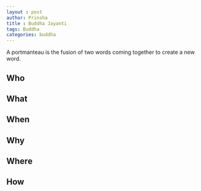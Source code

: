 ```yaml
---
layout : post
author: Prinsha
title : Buddha Jayanti
tags: Buddha
categories: buddha 
---
```


A portmanteau is the fusion of two words coming together to create a new word.

## Who

## What

## When

## Why

## Where

## How
